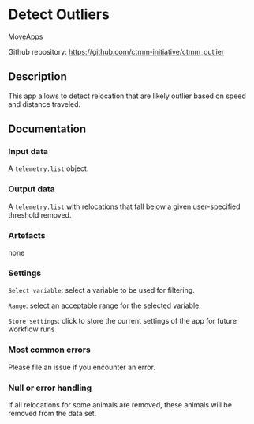 # Detect Outliers

MoveApps

Github repository: https://github.com/ctmm-initiative/ctmm_outlier

## Description
This app allows to detect relocation that are likely outlier based on speed and distance traveled. 

## Documentation

### Input data
A `telemetry.list` object. 

### Output data
A `telemetry.list` with relocations that fall below a given user-specified threshold removed. 

### Artefacts
none

### Settings

`Select variable`: select a variable to be used for filtering.  

`Range`: select an acceptable range for the selected variable.   

`Store settings`: click to store the current settings of the app for future workflow runs  


### Most common errors
Please file an issue if you encounter an error. 

### Null or error handling
If all relocations for some animals are removed, these animals will be removed from the data set. 
